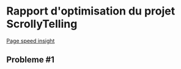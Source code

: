 # Rapport d'optimisation du projet ScrollyTelling #

[Page speed insight]()


## Probleme #1 ##

###  ###

###  ###
